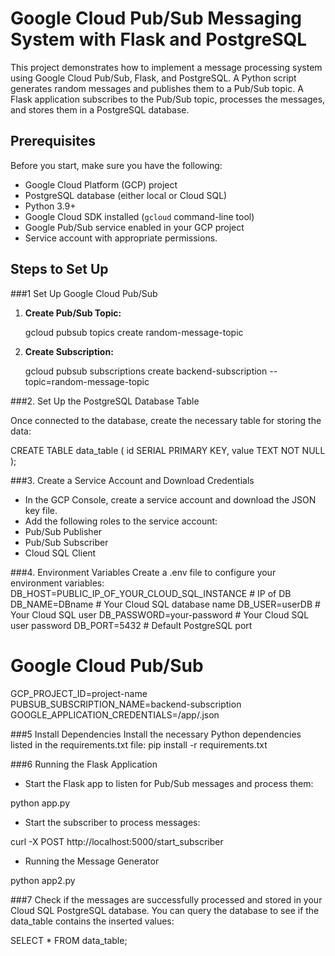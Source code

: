 # Google Cloud Pub/Sub Messaging System with Flask and PostgreSQL

This project demonstrates how to implement a message processing system using Google Cloud Pub/Sub, Flask, and PostgreSQL. A Python script generates random messages and publishes them to a Pub/Sub topic. A Flask application subscribes to the Pub/Sub topic, processes the messages, and stores them in a PostgreSQL database.

## Prerequisites

Before you start, make sure you have the following:

- Google Cloud Platform (GCP) project
- PostgreSQL database (either local or Cloud SQL)
- Python 3.9+
- Google Cloud SDK installed (`gcloud` command-line tool)
- Google Pub/Sub service enabled in your GCP project
- Service account with appropriate permissions.


## Steps to Set Up

###1 Set Up Google Cloud Pub/Sub

1. **Create Pub/Sub Topic:**
    
    gcloud pubsub topics create random-message-topic
    

2. **Create Subscription:**
    
    gcloud pubsub subscriptions create backend-subscription --topic=random-message-topic
   
###2. Set Up the PostgreSQL Database Table

Once connected to the database, create the necessary table for storing the data:


CREATE TABLE data_table (
    id SERIAL PRIMARY KEY,
    value TEXT NOT NULL
);

###3. Create a Service Account and Download Credentials

- In the GCP Console, create a service account and download the JSON key file.
- Add the following roles to the service account:
- Pub/Sub Publisher
- Pub/Sub Subscriber
- Cloud SQL Client

###4. Environment Variables
Create a .env file to configure your environment variables:
DB_HOST=PUBLIC_IP_OF_YOUR_CLOUD_SQL_INSTANCE # IP of DB 
DB_NAME=DBname               # Your Cloud SQL database name
DB_USER=userDB               # Your Cloud SQL user
DB_PASSWORD=your-password      # Your Cloud SQL user password
DB_PORT=5432                  # Default PostgreSQL port

 # Google Cloud Pub/Sub
GCP_PROJECT_ID=project-name
PUBSUB_SUBSCRIPTION_NAME=backend-subscription
GOOGLE_APPLICATION_CREDENTIALS=/app/.json

###5 Install Dependencies
Install the necessary Python dependencies listed in the requirements.txt file:
pip install -r requirements.txt

###6 Running the Flask Application

- Start the Flask app to listen for Pub/Sub messages and process them:

python app.py

- Start the subscriber to process messages:

curl -X POST http://localhost:5000/start_subscriber

- Running the Message Generator

python app2.py

###7 Check if the messages are successfully processed and stored in your Cloud SQL PostgreSQL database. You can query the database to see if the data_table contains the inserted values:

SELECT * FROM data_table;



